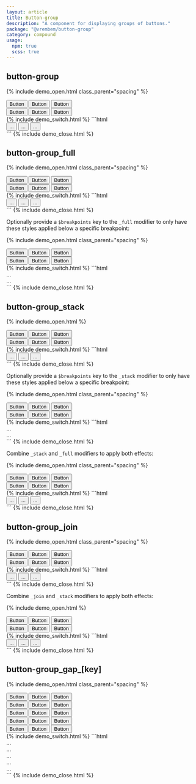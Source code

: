 ```yaml
---
layout: article
title: Button-group
description: "A component for displaying groups of buttons."
package: "@vrembem/button-group"
category: compound
usage:
  npm: true
  scss: true
---
```


## button-group

{% include demo_open.html class_parent="spacing" %}
<div>
  <div class="button-group">
    <button class="button button_color_primary">Button</button>
    <button class="button button_color_primary">Button</button>
    <button class="button button_color_primary">Button</button>
  </div>
</div>
<div>
  <div class="button-group">
    <button class="button button_outline">Button</button>
    <button class="button button_outline">Button</button>
    <button class="button button_outline">Button</button>
  </div>
</div>
{% include demo_switch.html %}
```html
<div class="button-group">
  <button class="button button_color_primary">...</button>
  <button class="button button_color_primary">...</button>
  <button class="button button_color_primary">...</button>
</div>
```
{% include demo_close.html %}

## button-group_full

{% include demo_open.html class_parent="spacing" %}
<div>
  <div class="button-group button-group_full">
    <button class="button button_color_primary">Button</button>
    <button class="button button_color_primary">Button</button>
    <button class="button button_color_primary">Button</button>
  </div>
</div>
<div>
  <div class="button-group button-group_full">
    <button class="button button_outline">Button</button>
    <button class="button button_outline">Button</button>
    <button class="button button_outline">Button</button>
  </div>
</div>
{% include demo_switch.html %}
```html
<div class="button-group button-group_full">
  <button class="button button_color_primary">...</button>
  <button class="button button_color_primary">...</button>
  <button class="button button_color_primary">...</button>
</div>
```
{% include demo_close.html %}

Optionally provide a `$breakpoints` key to the `_full` modifier to only have these styles applied below a specific breakpoint:

{% include demo_open.html class_parent="spacing" %}
<div>
  <div class="button-group button-group_full_sm">
    <button class="button button_color_primary">Button</button>
    <button class="button button_color_primary">Button</button>
    <button class="button button_color_primary">Button</button>
  </div>
</div>
<div>
  <div class="button-group button-group_full_md">
    <button class="button button_outline">Button</button>
    <button class="button button_outline">Button</button>
    <button class="button button_outline">Button</button>
  </div>
</div>
{% include demo_switch.html %}
```html
<div class="button-group button-group_full_sm">
  ...
</div>

<div class="button-group button-group_full_md">
  ...
</div>
```
{% include demo_close.html %}

## button-group_stack

{% include demo_open.html %}
<div class="grid grid_auto">
  <div class="grid__item">
    <div class="button-group button-group_stack">
      <button class="button button_color_primary">Button</button>
      <button class="button button_color_primary">Button</button>
      <button class="button button_color_primary">Button</button>
    </div>
  </div>
  <div class="grid__item">
    <div class="button-group button-group_stack">
      <button class="button button_outline">Button</button>
      <button class="button button_outline">Button</button>
      <button class="button button_outline">Button</button>
    </div>
  </div>
</div>
{% include demo_switch.html %}
```html
<div class="button-group button-group_stack">
  <button class="button button_color_primary">...</button>
  <button class="button button_color_primary">...</button>
  <button class="button button_color_primary">...</button>
</div>
```
{% include demo_close.html %}

Optionally provide a `$breakpoints` key to the `_stack` modifier to only have these styles applied below a specific breakpoint:

{% include demo_open.html class_parent="spacing" %}
<div>
  <div class="button-group button-group_stack_xs">
    <button class="button button_color_primary">Button</button>
    <button class="button button_color_primary">Button</button>
    <button class="button button_color_primary">Button</button>
  </div>
</div>
<div>
  <div class="button-group button-group_stack_sm">
    <button class="button button_outline">Button</button>
    <button class="button button_outline">Button</button>
    <button class="button button_outline">Button</button>
  </div>
</div>
{% include demo_switch.html %}
```html
<div class="button-group button-group_stack_xs">
  ...
</div>

<div class="button-group button-group_stack_sm">
  ...
</div>
```
{% include demo_close.html %}

Combine `_stack` and `_full` modifiers to apply both effects:

{% include demo_open.html class_parent="spacing" %}
<div>
  <div class="button-group button-group_stack button-group_full">
    <button class="button button_color_primary">Button</button>
    <button class="button button_color_primary">Button</button>
    <button class="button button_color_primary">Button</button>
  </div>
</div>
<div>
  <div class="button-group button-group_stack button-group_full">
    <button class="button button_outline">Button</button>
    <button class="button button_outline">Button</button>
    <button class="button button_outline">Button</button>
  </div>
</div>
{% include demo_switch.html %}
```html
<div class="button-group button-group_stack button-group_full">
  <button class="button button_color_primary">...</button>
  <button class="button button_color_primary">...</button>
  <button class="button button_color_primary">...</button>
</div>
```
{% include demo_close.html %}

## button-group_join

{% include demo_open.html class_parent="spacing" %}
<div>
  <div class="button-group button-group_join">
    <button class="button button_color_primary">Button</button>
    <button class="button button_color_primary">Button</button>
    <button class="button button_color_primary">Button</button>
  </div>
</div>
<div>
  <div class="button-group button-group_join">
    <button class="button button_outline">Button</button>
    <button class="button button_outline">Button</button>
    <button class="button button_outline">Button</button>
  </div>
</div>
{% include demo_switch.html %}
```html
<div class="button-group button-group_join">
  <button class="button button_color_primary">...</button>
  <button class="button button_color_primary">...</button>
  <button class="button button_color_primary">...</button>
</div>
```
{% include demo_close.html %}

Combine `_join` and `_stack` modifiers to apply both effects:

{% include demo_open.html %}
<div class="grid grid_auto">
  <div class="grid__item">
    <div class="button-group button-group_join button-group_stack">
      <button class="button button_color_primary">Button</button>
      <button class="button button_color_primary">Button</button>
      <button class="button button_color_primary">Button</button>
    </div>
  </div>
  <div class="grid__item">
    <div class="button-group button-group_join button-group_stack">
      <button class="button button_outline">Button</button>
      <button class="button button_outline">Button</button>
      <button class="button button_outline">Button</button>
    </div>
  </div>
</div>
{% include demo_switch.html %}
```html
<div class="button-group button-group_join button-group_stack">
  <button class="button button_color_primary">...</button>
  <button class="button button_color_primary">...</button>
  <button class="button button_color_primary">...</button>
</div>
```
{% include demo_close.html %}

## button-group_gap_[key]

{% include demo_open.html class_parent="spacing" %}
<div>
  <div class="button-group button-group_gap_xs">
    <button class="button button_color_primary">Button</button>
    <button class="button button_color_primary">Button</button>
    <button class="button button_color_primary">Button</button>
  </div>
</div>
<div>
  <div class="button-group button-group_gap_sm">
    <button class="button button_outline">Button</button>
    <button class="button button_outline">Button</button>
    <button class="button button_outline">Button</button>
  </div>
</div>
<div>
  <div class="button-group button-group_gap_md">
    <button class="button button_outline">Button</button>
    <button class="button button_outline">Button</button>
    <button class="button button_outline">Button</button>
  </div>
</div>
<div>
  <div class="button-group button-group_gap_lg">
    <button class="button button_outline">Button</button>
    <button class="button button_outline">Button</button>
    <button class="button button_outline">Button</button>
  </div>
</div>
<div>
  <div class="button-group button-group_gap_xl">
    <button class="button button_outline">Button</button>
    <button class="button button_outline">Button</button>
    <button class="button button_outline">Button</button>
  </div>
</div>
{% include demo_switch.html %}
```html
<div class="button-group button-group_gap_xs">...</div>
<div class="button-group button-group_gap_sm">...</div>
<div class="button-group button-group_gap_md">...</div>
<div class="button-group button-group_gap_lg">...</div>
<div class="button-group button-group_gap_xl">...</div>
```
{% include demo_close.html %}
